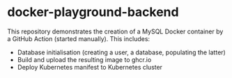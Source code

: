 # docker-playground-backend

This repository demonstrates the creation of a MySQL Docker container by a GitHub Action (started manually). This includes:

* Database initialisation (creating a user, a database, populating the latter)
* Build and upload the resulting image to ghcr.io
* Deploy Kubernetes manifest to Kubernetes cluster
